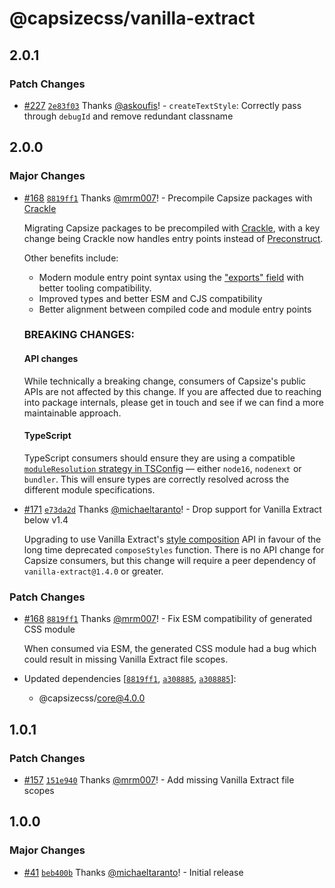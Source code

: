 # @capsizecss/vanilla-extract

## 2.0.1

### Patch Changes

- [#227](https://github.com/seek-oss/capsize/pull/227) [`2e83f03`](https://github.com/seek-oss/capsize/commit/2e83f03fc7fac9d50014d8452582964fdea72aa7) Thanks [@askoufis](https://github.com/askoufis)! - `createTextStyle`: Correctly pass through `debugId` and remove redundant classname

## 2.0.0

### Major Changes

- [#168](https://github.com/seek-oss/capsize/pull/168) [`8819ff1`](https://github.com/seek-oss/capsize/commit/8819ff1db53b9bb8e8cf1b3f1451a1ec49a32857) Thanks [@mrm007](https://github.com/mrm007)! - Precompile Capsize packages with [Crackle]

  Migrating Capsize packages to be precompiled with [Crackle], with a key change being Crackle now handles entry points instead of [Preconstruct].

  Other benefits include:

  - Modern module entry point syntax using the ["exports" field] with better tooling compatibility.
  - Improved types and better ESM and CJS compatibility
  - Better alignment between compiled code and module entry points

  ### BREAKING CHANGES:

  #### API changes

  While technically a breaking change, consumers of Capsize's public APIs are not affected by this change.
  If you are affected due to reaching into package internals, please get in touch and see if we can find a more maintainable approach.

  #### TypeScript

  TypeScript consumers should ensure they are using a compatible [`moduleResolution` strategy in TSConfig] — either `node16`, `nodenext` or `bundler`. This will ensure types are correctly resolved across the different module specifications.

  [Crackle]: https://github.com/seek-oss/crackle?tab=readme-ov-file#-crackle-
  [Preconstruct]: https://preconstruct.tools/
  ["exports" field]: https://nodejs.org/api/packages.html#exports
  [`moduleResolution` strategy in tsconfig]: https://www.typescriptlang.org/tsconfig#moduleResolution

- [#171](https://github.com/seek-oss/capsize/pull/171) [`e73da2d`](https://github.com/seek-oss/capsize/commit/e73da2d34eab23a6b68c204d727d8f53a0760421) Thanks [@michaeltaranto](https://github.com/michaeltaranto)! - Drop support for Vanilla Extract below v1.4

  Upgrading to use Vanilla Extract's [style composition] API in favour of the long time deprecated `composeStyles` function.
  There is no API change for Capsize consumers, but this change will require a peer dependency of `vanilla-extract@1.4.0` or greater.

  [style composition]: https://vanilla-extract.style/documentation/api/style/#style-composition

### Patch Changes

- [#168](https://github.com/seek-oss/capsize/pull/168) [`8819ff1`](https://github.com/seek-oss/capsize/commit/8819ff1db53b9bb8e8cf1b3f1451a1ec49a32857) Thanks [@mrm007](https://github.com/mrm007)! - Fix ESM compatibility of generated CSS module

  When consumed via ESM, the generated CSS module had a bug which could result in missing Vanilla Extract file scopes.

- Updated dependencies [[`8819ff1`](https://github.com/seek-oss/capsize/commit/8819ff1db53b9bb8e8cf1b3f1451a1ec49a32857), [`a308885`](https://github.com/seek-oss/capsize/commit/a308885657a34a698596cf1d9103d50e1b3c0537), [`a308885`](https://github.com/seek-oss/capsize/commit/a308885657a34a698596cf1d9103d50e1b3c0537)]:
  - @capsizecss/core@4.0.0

## 1.0.1

### Patch Changes

- [#157](https://github.com/seek-oss/capsize/pull/157) [`151e940`](https://github.com/seek-oss/capsize/commit/151e940e442734b87d6531d6b2ece2fa286ba48c) Thanks [@mrm007](https://github.com/mrm007)! - Add missing Vanilla Extract file scopes

## 1.0.0

### Major Changes

- [#41](https://github.com/seek-oss/capsize/pull/41) [`beb400b`](https://github.com/seek-oss/capsize/commit/beb400beab5296353da32c4676466355184ab22b) Thanks [@michaeltaranto](https://github.com/michaeltaranto)! - Initial release
